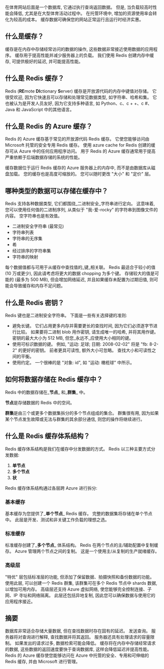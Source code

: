 在体育网站后面是一个数据库, 它通过执行查询返回数据。 但是, 当负载较高时性能会降低, 尤其是在大型体育活动过程中。 在托管环境中, 增加的资源使用率会转化为较高的成本。 缓存数据可确保您的网站正常运行且运行时经济实惠。

## <a name="what-is-caching"></a>什么是缓存？

缓存是在内存中存储经常访问的数据的操作, 这些数据非常接近使用数据的应用程序。 缓存用于提高性能并减少服务器上的负载。 我们使用 Redis 创建内存中缓存, 可提供极好的延迟, 并可能提高性能。

## <a name="what-is-a-redis-cache"></a>什么是 Redis 缓存？

Redis (**RE**mote **DI**ctionary **S**erver) 缓存是开放源代码的内存中键值对存储。 它很受欢迎, 因为它快速且可以存储和处理常见数据类型, 如字符串、哈希和集。 它也被认为是开发人员友好, 因为它支持多种语言, 如 Python、c、c + +、c #、Java 和 JavaScript 中的其他语言。

## <a name="what-is-azure-cache-for-redis"></a>什么是 Redis 的 Azure 缓存？

Redis 的 Azure 缓存基于常见的开放源代码 Redis 缓存。 它使您能够访问由 Microsoft 托管的安全专用 Redis 缓存。 使用 azure cache for Redis 创建的缓存可从 Azure 中的任何应用程序访问。 用于 Redis 的 Azure 缓存通常用于提高严重依赖于后端数据存储的系统的性能。

缓存数据位于运行 Redis 缓存的 Azure 服务器上的内存中, 而不是由数据库从磁盘加载。 您的缓存也是高度可缩放的。 您可以随时更改 "大小" 和 "定价" 层。

## <a name="what-type-of-data-can-be-stored-in-the-cache"></a>哪种类型的数据可以存储在缓存中？

Redis 支持各种数据类型, 它们都围绕_二进制安全_字符串进行定向。 这意味着, 您可以使用任何值的二进制序列, 从类似于 "我-爱-rocky" 的字符串到图像文件的内容。 空字符串也是有效值。

- 二进制安全字符串 (最常见)
- 字符串列表
- 字符串的无序集
- 希
- 经过排序的字符串集
- 字符串的映射

每个数据值都与可用于从缓存中查找值的_键_相关联。 Redis 最适合于较小的值 (10 万或更少), 因此请考虑将更大的数据 chopping 为多个键。 存储较大的值是可能的 (最多为 500 MB), 但会增加网络延迟, 并且如果缓存未配置为过期旧值, 则可能会导致缓存和内存不足问题。

## <a name="what-is-a-redis-key"></a>什么是 Redis 密钥？
Redis 键也是二进制安全字符串。 下面是一些有关选择键的准则:

- 避免长键。 它们占用更多内存并需要更长的查找时间, 因为它们必须逐字节进行比较。 如果要将二进制 blob 用作密钥, 请生成唯一的哈希, 并将其用作键。 密钥的最大大小为 512 MB, 但您_永远不_应使用大小相同的键。
- 使用可标识数据的键。 例如, "运动: 足球; 日期: 2008-02-02" 将是 "fb: 8-2-2" 的更好的密钥。 前者更具可读性, 额外大小可忽略。 查找大小和可读性之间的平衡。
- 使用约定。 一个很棒的是 "对象: id", 如 "运动: 橄榄球" 中所示。 

## <a name="how-is-data-stored-in-a-redis-cache"></a>如何将数据存储在 Redis 缓存中？

Redis 中的数据存储在_**节点**_ 和_**群集**_ 中。

**节点**是存储数据的 Redis 中的空间。

**群集**是由三个或更多个数据集拆分的多个节点组成的集合。 群集很有用, 因为如果某个节点发生故障或无法与群集的其余部分通信, 则您的操作将继续进行。

## <a name="what-are-redis-caching-architectures"></a>什么是 Redis 缓存体系结构？

Redis 缓存体系结构是我们在缓存中分发数据的方式。 Redis 以三种主要方式分发数据:

1. **单节点**
1. **多个节点**
1. **状**

Redis 缓存体系结构通过各层跨 Azure 进行拆分:

### <a name="basic-cache"></a>基本缓存

基本缓存为您提供了_**单个节点**_ Redis 缓存。 完整的数据集将存储在单个节点中。 此层是开发、测试和非关键工作负载的理想之选。

### <a name="standard-cache"></a>标准缓存

标准缓存创建了_**多个节点**_ 体系结构。 Redis 在两个节点的主/辅助配置中复制缓存。 Azure 管理两个节点之间的复制。 这是一个使用主/从复制的生产就绪缓存。

### <a name="premium-tier"></a>高级层

"特优" 层包括标准层的功能, 但添加了保留数据、拍摄快照和备份数据的功能。 使用此层, 可以创建一个 Redis 群集, 该群集可在多个 Redis 节点中 shards 数据, 以增加可用内存。 高级层还支持 Azure 虚拟网络, 使您能够完全控制连接、子网、IP 寻址和网络隔离。 此层还包括异地复制, 因此您可以确保数据与使用它的应用程序接近。

## <a name="summary"></a>摘要

数据库非常适合存储大量数据, 但在查找数据时存在固有的延迟。 发送查询。 服务器将对查询进行解释, 查找数据并将其返回。 服务器还具有处理请求的容量限制。 如果发出的请求过多, 数据检索可能会降低。 缓存将在内存中存储经常请求的数据, 这些数据的返回速度要快于查询数据库, 这样会降低延迟并提高性能。 Redis 的 Azure 缓存使您能够访问在 Azure 中托管的安全、专用和可伸缩的 Redis 缓存, 并由 Microsoft 进行管理。

